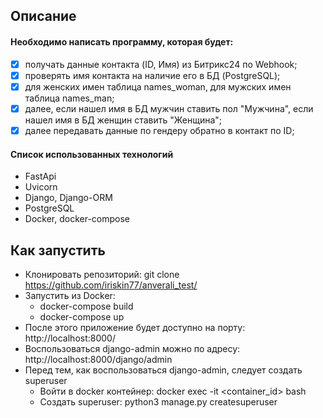 

## Описание

#### Необходимо написать программу, которая будет: 

+ [x] получать данные контакта (ID, Имя) из Битрикс24 по Webhook; 
+ [x] проверять имя контакта на наличие его в БД (PostgreSQL);
+ [x] для женских имен таблица names_woman, для мужских имен таблица names_man;
+ [x] далее, если нашел имя в БД мужчин ставить пол "Мужчина", если нашел имя в БД женщин ставить "Женщина";
+ [x] далее передавать данные по гендеру обратно в контакт по ID;

#### Список использованных технологий

+ FastApi
+ Uvicorn
+ Django, Django-ORM
+ PostgreSQL
+ Docker, docker-compose

## Как запустить

+ Клонировать репозиторий: git clone https://github.com/iriskin77/anverali_test/
+ Запустить из Docker: 
  + docker-compose build
  + docker-compose up
+ После этого приложение будет доступно на порту: http://localhost:8000/
+ Воспользоваться django-admin можно по адресу: http://localhost:8000/django/admin
+ Перед тем, как воспользоваться django-admin, следует создать superuser
  + Войти в docker контейнер: docker exec -it <container_id> bash
  + Создать superuser: python3 manage.py createsuperuser
